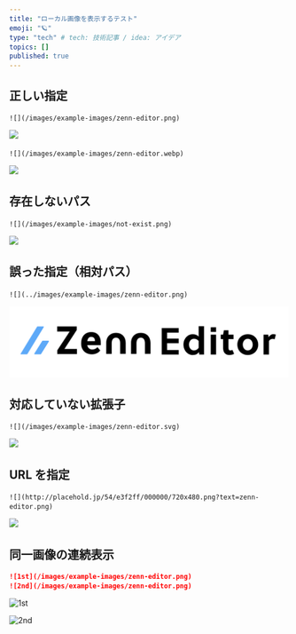 ```yaml
---
title: "ローカル画像を表示するテスト"
emoji: "🪐"
type: "tech" # tech: 技術記事 / idea: アイデア
topics: []
published: true
---
```


## 正しい指定

`![](/images/example-images/zenn-editor.png)`

![](/images/example-images/zenn-editor.png)

`![](/images/example-images/zenn-editor.webp)`

![](/images/example-images/zenn-editor.webp)

## 存在しないパス

`![](/images/example-images/not-exist.png)`

![](/images/example-images/not-exist.png)

## 誤った指定（相対パス）

`![](../images/example-images/zenn-editor.png)`

![](../images/example-images/zenn-editor.png)

## 対応していない拡張子

`![](/images/example-images/zenn-editor.svg)`

![](/images/example-images/zenn-editor.svg)

## URL を指定

`![](http://placehold.jp/54/e3f2ff/000000/720x480.png?text=zenn-editor.png)`

![](http://placehold.jp/54/e3f2ff/000000/720x480.png?text=zenn-editor.png)

## 同一画像の連続表示

```md
![1st](/images/example-images/zenn-editor.png)
![2nd](/images/example-images/zenn-editor.png)
```

![1st](/images/example-images/zenn-editor.png)

![2nd](/images/example-images/zenn-editor.png)
